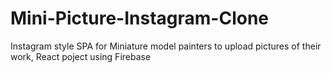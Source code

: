 # Mini-Picture-Instagram-Clone
Instagram style SPA for Miniature model painters to upload pictures of their work, React poject using Firebase
